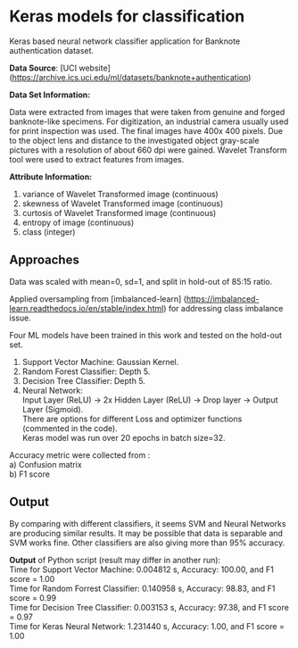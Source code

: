 # Keras models for classification

Keras based neural network classifier application for Banknote authentication dataset.  

**Data Source**: [UCI website] (https://archive.ics.uci.edu/ml/datasets/banknote+authentication)  

**Data Set Information:**  

Data were extracted from images that were taken from genuine and forged banknote-like 
specimens. For digitization, an industrial camera usually used for print inspection was 
used. The final images have 400x 400 pixels. Due to the object lens and distance to the 
investigated object gray-scale pictures with a resolution of about 660 dpi were gained.
 Wavelet Transform tool were used to extract features from images.  

**Attribute Information:**

1. variance of Wavelet Transformed image (continuous)  
2. skewness of Wavelet Transformed image (continuous)  
3. curtosis of Wavelet Transformed image (continuous)  
4. entropy of image (continuous)  
5. class (integer)  

## Approaches  

Data was scaled with mean=0, sd=1, and split in hold-out of 85:15 ratio.  

Applied oversampling from [imbalanced-learn] (https://imbalanced-learn.readthedocs.io/en/stable/index.html) 
for addressing class imbalance issue.  

Four ML models have been trained in this work and tested on the hold-out set.      
1) Support Vector Machine: Gaussian Kernel.    
2) Random Forest Classifier:  Depth 5.  
3) Decision Tree Classifier:  Depth 5.  
4) Neural Network:  
Input Layer (ReLU) -> 2x Hidden Layer (ReLU) -> Drop layer -> Output Layer (Sigmoid).  
  There are options for different Loss and optimizer functions (commented in the code).  
  Keras model was run over 20 epochs in batch size=32.  


Accuracy metric were collected from :  
a) Confusion matrix  
b) F1 score  

## Output  

By comparing with different classifiers, it seems SVM and Neural Networks are producing similar results. It may be 
possible that data is separable and SVM works fine. Other classifiers are also giving more than 95% accuracy.   

**Output** of Python script (result may differ in another run):  
Time for Support Vector Machine: 0.004812 s, Accuracy: 100.00, and F1 score = 1.00  
Time for Random Forrest Classifier: 0.140958 s, Accuracy: 98.83, and F1 score = 0.99  
Time for Decision Tree Classifier: 0.003153 s, Accuracy: 97.38, and F1 score = 0.97  
Time for Keras Neural Network: 1.231440 s, Accuracy: 1.00, and F1 score = 1.00  
